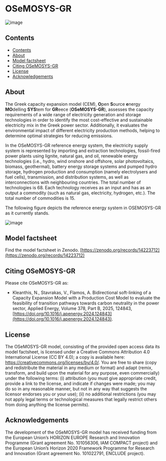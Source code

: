 # OSeMOSYS-GR
![image](https://github.com/user-attachments/assets/478f8d19-1ed4-4a6a-a923-995422440a3c)
## Contents
- [Contents](#contents)
- [About](#about)
- [Model factsheet](#model-factsheet)
- [Citing OSeMOSYS-GR](#citing-osemosys-gr)
- [License](#license)
- [Acknowledgements](#acknowledgements)
## About
The Greek capacity expansion model (CEM), **O**pen **S**ource **e**nergy **MO**delling **SYS**tem for **GR**eece (**OSeMOSYS-GR**), assesses the capacity requirements of a wide range of electricity generation and storage technologies in order to identify the most cost-effective and sustainable electricity mix in the Greek power sector. Additionally, it evaluates the environmental impact of different electricity production methods, helping to determine optimal strategies for reducing emissions. 

In the OSeMOSYS-GR reference energy system, the electricity supply system is represented by importing and extraction technologies, fossil-fired power plants using lignite, natural gas, and oil, renewable energy technologies (i.e., hydro, wind onshore and offshore, solar photovoltaics, biomass, geothermal), battery energy storage systems and pumped hydro storage, hydrogen production and consumption (namely electrolysers and fuel cells), transmission, and distribution systems, as well as interconnections with neighbouring countries. The total number of technologies is 68. Each technology receives as an input and has as an output a commodity (such as natural gas, electricity, hydrogen, etc.). The total number of commodities is 15.

The following figure depicts the reference energy system in OSEMOSYS-GR as it currently stands.

![image](https://github.com/user-attachments/assets/6ba26f30-9941-4b33-b896-3c8a0fec8bb8)

## Model factsheet
  Find the model factsheet in Zenodo. [https://zenodo.org/records/14223712](https://zenodo.org/records/14223712)
## Citing OSeMOSYS-GR
Please cite OSeMOSYS-GR as:
- Kleanthis, N., Stavrakas, V., Flamos, A. Bidirectional soft-linking of a Capacity Expansion Model with a Production Cost Model to evaluate the feasibility of transition pathways towards carbon neutrality in the power sector, Applied Energy, Volume 378, Part B, 2025, 124843, [https://doi.org/10.1016/j.apenergy.2024.124843](https://doi.org/10.1016/j.apenergy.2024.124843).
## License
The OSeMOSYS-GR model, consisting of the provided open access data its model factsheet, is licensed under a Creative Commons Attribution 4.0 International License (CC BY 4.0); a copy is available here: https://creativecommons.org/licenses/by/4.0/. You are free to share (copy and redistribute the material in any medium or format) and adapt (remix, transform, and build upon the material for any purpose, even commercially) under the following terms: (i) attribution (you must give appropriate credit, provide a link to the license, and indicate if changes were made; you may do so in any reasonable manner, but not in any way that suggests the licensor endorses you or your use); (ii) no additional restrictions (you may not apply legal terms or technological measures that legally restrict others from doing anything the license permits).
## Acknowledgements
The development of the OSeMOSYS-GR model has received funding from the European Union’s HORIZON EUROPE Research and Innovation Programme (Grant agreement No. 101056306, IAM COMPACT project) and the European Union’s Horizon 2020 Framework Programme for Research and Innovation (Grant agreement No. 101022791, ENCLUDE project).

